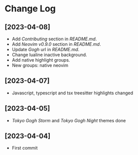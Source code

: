 # Change Log

## [2023-04-08]

- Add _Contributing_ section in _README.md_.
- Add _Neovim v0.9.0_ section in _README.md_.
- Update _Gogh_ url in _README.md_.
- Change lualine inactive background.
- Add native highlight groups.
- New groups: native neovim

## [2023-04-07]

- Javascript, typescript and tsx treesitter highlights changed

## [2023-04-05]

- _Tokyo Gogh Storm_ and _Tokyo Gogh Night_ themes done

## [2023-04-04]

- First commit
